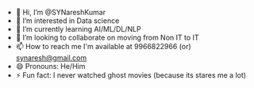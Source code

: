 - 👋 Hi, I’m @SYNareshKumar
- 👀 I’m interested in Data science
- 🌱 I’m currently learning AI/ML/DL/NLP
- 💞️ I’m looking to collaborate on moving from Non IT to IT 
- 📫 How to reach me I'm available at 9966822966 (or) synaresh@gmail.com
- 😄 Pronouns: He/Him
- ⚡ Fun fact: I never watched ghost movies (because its stares me a lot) 

<!---
SYNareshKumar/SYNareshKumar is a ✨ special ✨ repository because its `README.md` (this file) appears on your GitHub profile.
You can click the Preview link to take a look at your changes.
--->
